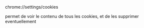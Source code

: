 chrome://settings/cookies

permet de voir le contenu de tous les cookies, et de les supprimer eventuellement